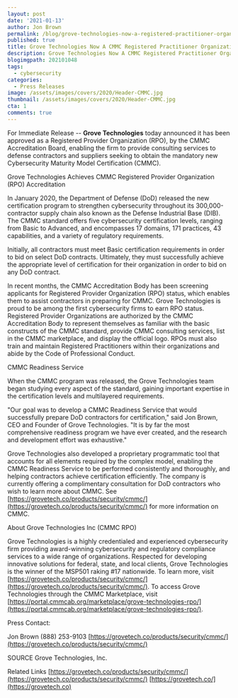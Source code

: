 ```yaml
---
layout: post
date: '2021-01-13'
author: Jon Brown
permalink: /blog/grove-technologies-now-a-registered-practitioner-organization/
published: true
title: Grove Technologies Now A CMMC Registered Practitioner Organization
description: Grove Technologies Now A CMMC Registered Practitioner Organization
blogimgpath: 202101048 
tags:
  - cybersecurity
categories:
  - Press Releases
image: /assets/images/covers/2020/Header-CMMC.jpg
thumbnail: /assets/images/covers/2020/Header-CMMC.jpg
cta: 1
comments: true
---
```

For Immediate Release -- **Grove Technologies** today announced it has been approved as a Registered Provider Organization (RPO), by the CMMC Accreditation Board, enabling the firm to provide consulting services to defense contractors and suppliers seeking to obtain the mandatory new Cybersecurity Maturity Model Certification (CMMC).

Grove Technologies Achieves CMMC Registered Provider Organization (RPO) Accreditation

In January 2020, the Department of Defense (DoD) released the new certification program to strengthen cybersecurity throughout its 300,000-contractor supply chain also known as the Defense Industrial Base (DIB). The CMMC standard offers five cybersecurity certification levels, ranging from Basic to Advanced, and encompasses 17 domains, 171 practices, 43 capabilities, and a variety of regulatory requirements.

Initially, all contractors must meet Basic certification requirements in order to bid on select DoD contracts. Ultimately, they must successfully achieve the appropriate level of certification for their organization in order to bid on any DoD contract.

In recent months, the CMMC Accreditation Body has been screening applicants for Registered Provider Organization (RPO) status, which enables them to assist contractors in preparing for CMMC. Grove Technologies is proud to be among the first cybersecurity firms to earn RPO status. Registered Provider Organizations are authorized by the CMMC Accreditation Body to represent themselves as familiar with the basic constructs of the CMMC standard, provide CMMC consulting services, list in the CMMC marketplace, and display the official logo. RPOs must also train and maintain Registered Practitioners within their organizations and abide by the Code of Professional Conduct.

CMMC Readiness Service

When the CMMC program was released, the Grove Technologies team began studying every aspect of the standard, gaining important expertise in the certification levels and multilayered requirements.

"Our goal was to develop a CMMC Readiness Service that would successfully prepare DoD contractors for certification," said Jon Brown, CEO and Founder of Grove Technologies. "It is by far the most comprehensive readiness program we have ever created, and the research and development effort was exhaustive."

Grove Technologies also developed a proprietary programmatic tool that accounts for all elements required by the complex model, enabling the CMMC Readiness Service to be performed consistently and thoroughly, and helping contractors achieve certification efficiently. The company is currently offering a complimentary consultation for DoD contractors who wish to learn more about CMMC. See [https://grovetech.co/products/security/cmmc/](https://grovetech.co/products/security/cmmc/) for more information on CMMC.

About Grove Technologies Inc (CMMC RPO)

Grove Technologies is a highly credentialed and experienced cybersecurity firm providing award-winning cybersecurity and regulatory compliance services to a wide range of organizations. Respected for developing innovative solutions for federal, state, and local clients, Grove Technologies is the winner of the MSP501 raking #17 nationwide. To learn more, visit [https://grovetech.co/products/security/cmmc/](https://grovetech.co/products/security/cmmc/). To access Grove Technologies through the CMMC Marketplace, visit [https://portal.cmmcab.org/marketplace/grove-technologies-rpo/](https://portal.cmmcab.org/marketplace/grove-technologies-rpo/).

Press Contact:

Jon Brown
(888) 253-9103
[https://grovetech.co/products/security/cmmc/](https://grovetech.co/products/security/cmmc/)

SOURCE Grove Technologies, Inc.

Related Links
[https://grovetech.co/products/security/cmmc/](https://grovetech.co/products/security/cmmc/)
[https://grovetech.co/](https://grovetech.co)
